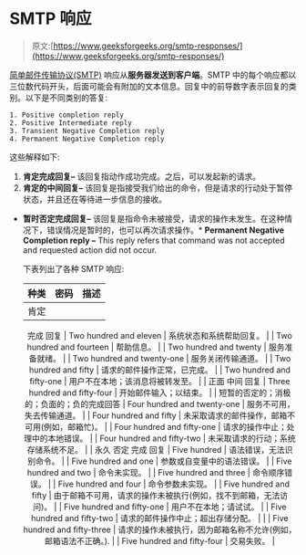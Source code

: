 # SMTP 响应

> 原文:[https://www.geeksforgeeks.org/smtp-responses/](https://www.geeksforgeeks.org/smtp-responses/)

[简单邮件传输协议(SMTP)](https://www.geeksforgeeks.org/simple-mail-transfer-protocol-smtp/) 响应从**服务器发送到客户端**。SMTP 中的每个响应都以三位数代码开头，后面可能会有附加的文本信息。回复中的前导数字表示回复的类别。以下是不同类别的答复:

```
1. Positive completion reply
2. Positive Intermediate reply
3. Transient Negative Completion reply 
4. Permanent Negative Completion reply 
```

这些解释如下:

1.  **肯定完成回复–**
    该回复指动作成功完成。之后，可以发起新的请求。
2.  **肯定的中间回复–**
    该回复是指接受我们给出的命令，但是请求的行动处于暂停状态，并且还在等待进一步信息的接收。

*   **暂时否定完成回复–**
    该回复是指命令未被接受，请求的操作未发生。在这种情况下，错误情况是暂时的，也可以再次请求操作。*   **Permanent Negative Completion reply –**
    This reply refers that command was not accepted and requested action did not occur.

    下表列出了各种 SMTP 响应:

    <center>

    | 种类 | 密码 | 描述 |
    | --- | --- | --- |
    | 肯定
    完成
    回复 | Two hundred and eleven | 系统状态和系统帮助回复。 |
    | Two hundred and fourteen | 帮助信息。 |
    | Two hundred and twenty | <domain>服务准备就绪。</domain> |
    | Two hundred and twenty-one | <domain>服务关闭传输通道。</domain> |
    | Two hundred and fifty | 请求的邮件操作正常，已完成。 |
    | Two hundred and fifty-one | 用户不在本地；该消息将被转发至<forward-path>。</forward-path> |
    | 正面
    中间
    回复 | Three hundred and fifty-four | 开始邮件输入；以<crlf>结束。</crlf> |
    | 短暂的否定的；消极的；负面的；负的完成回答 | Four hundred and twenty-one | <domain>服务不可用，失去传输通道。</domain> |
    | Four hundred and fifty | 未采取请求的邮件操作，邮箱不可用(例如，邮箱忙)。 |
    | Four hundred and fifty-one | 请求的操作中止；处理中的本地错误。 |
    | Four hundred and fifty-two | 未采取请求的行动；系统存储系统不足。 |
    | 永久
    否定
    完成
    回复 | Five hundred | 语法错误，无法识别命令。 |
    | Five hundred and one | 参数或自变量中的语法错误。 |
    | Five hundred and two | 命令未实现。 |
    | Five hundred and three | 命令顺序错误。 |
    | Five hundred and four | 命令参数未实现。 |
    | Five hundred and fifty | 由于邮箱不可用，请求的操作未被执行(例如，找不到邮箱，无法访问)。 |
    | Five hundred and fifty-one | 用户不在本地；请试试<forward-path>。</forward-path> |
    | Five hundred and fifty-two | 请求的邮件操作中止；超出存储分配。 |
    |  | Five hundred and fifty-three | 请求的操作未被执行，因为邮箱名称不允许(例如，邮箱语法不正确。). |
    | Five hundred and fifty-four | 交易失败。 |

    </center>